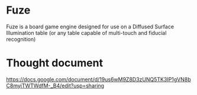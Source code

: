 # Fuze
Fuze is a board game engine designed for use on a Diffused Surface Illumination table (or any table capable of multi-touch and fiducial recognition)

# Thought document
https://docs.google.com/document/d/19us6wM9Z8D3zUNQ5TK3IP1gVN8bC8myjTWTWdfM-_B4/edit?usp=sharing
